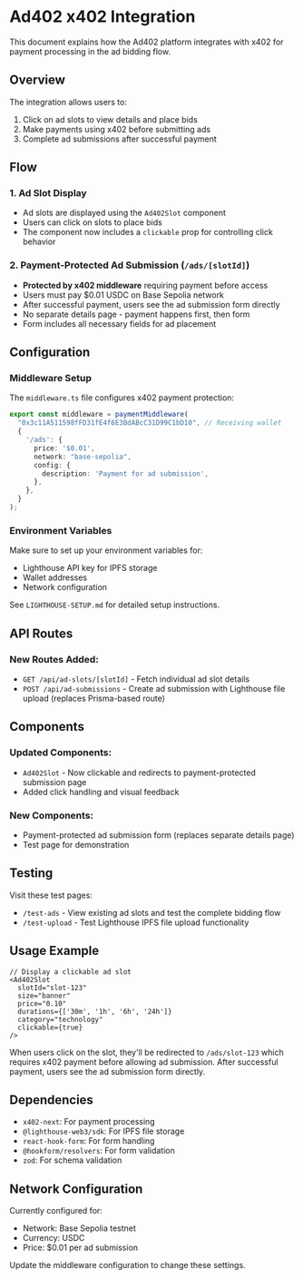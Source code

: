 # Ad402 x402 Integration

This document explains how the Ad402 platform integrates with x402 for payment processing in the ad bidding flow.

## Overview

The integration allows users to:
1. Click on ad slots to view details and place bids
2. Make payments using x402 before submitting ads
3. Complete ad submissions after successful payment

## Flow

### 1. Ad Slot Display
- Ad slots are displayed using the `Ad402Slot` component
- Users can click on slots to place bids
- The component now includes a `clickable` prop for controlling click behavior

### 2. Payment-Protected Ad Submission (`/ads/[slotId]`)
- **Protected by x402 middleware** requiring payment before access
- Users must pay $0.01 USDC on Base Sepolia network
- After successful payment, users see the ad submission form directly
- No separate details page - payment happens first, then form
- Form includes all necessary fields for ad placement

## Configuration

### Middleware Setup
The `middleware.ts` file configures x402 payment protection:

```typescript
export const middleware = paymentMiddleware(
  "0x3c11A511598fFD31fE4f6E3BdABcC31D99C1bD10", // Receiving wallet
  {
    '/ads': {
      price: '$0.01',
      network: "base-sepolia",
      config: {
        description: 'Payment for ad submission',
      },
    },
  }
);
```

### Environment Variables
Make sure to set up your environment variables for:
- Lighthouse API key for IPFS storage
- Wallet addresses
- Network configuration

See `LIGHTHOUSE-SETUP.md` for detailed setup instructions.

## API Routes

### New Routes Added:
- `GET /api/ad-slots/[slotId]` - Fetch individual ad slot details
- `POST /api/ad-submissions` - Create ad submission with Lighthouse file upload (replaces Prisma-based route)

## Components

### Updated Components:
- `Ad402Slot` - Now clickable and redirects to payment-protected submission page
- Added click handling and visual feedback

### New Components:
- Payment-protected ad submission form (replaces separate details page)
- Test page for demonstration

## Testing

Visit these test pages:
- `/test-ads` - View existing ad slots and test the complete bidding flow
- `/test-upload` - Test Lighthouse IPFS file upload functionality

## Usage Example

```tsx
// Display a clickable ad slot
<Ad402Slot
  slotId="slot-123"
  size="banner"
  price="0.10"
  durations={['30m', '1h', '6h', '24h']}
  category="technology"
  clickable={true}
/>
```

When users click on the slot, they'll be redirected to `/ads/slot-123` which requires x402 payment before allowing ad submission. After successful payment, users see the ad submission form directly.

## Dependencies

- `x402-next`: For payment processing
- `@lighthouse-web3/sdk`: For IPFS file storage
- `react-hook-form`: For form handling
- `@hookform/resolvers`: For form validation
- `zod`: For schema validation

## Network Configuration

Currently configured for:
- Network: Base Sepolia testnet
- Currency: USDC
- Price: $0.01 per ad submission

Update the middleware configuration to change these settings.
